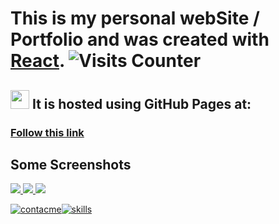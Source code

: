 # This is my personal webSite / Portfolio and was created with [React](https://github.com/facebook/create-react-app).  ![Visits Counter](https://enuvpj5cvbk9f9f.m.pipedream.net)

## <img src="https://github.com/larts85/lianelartiles/blob/master/src/images/light-imadev.svg" width="30px" height='30px'/>  It is hosted using GitHub Pages at:

### [Follow this link](https://larts85.github.io/lianelartiles)

## Some Screenshots

<a href="https://larts85.github.io/lianelartiles/#/">
  <img src="https://user-images.githubusercontent.com/68341136/113426173-749af300-93a9-11eb-9098-eefbba7477bc.png" />
</a>

<a href="https://larts85.github.io/lianelartiles/#/education">
  <img src="https://user-images.githubusercontent.com/68341136/113426302-a57b2800-93a9-11eb-8806-80e9a1e84891.png" />
</a>

<a href="https://larts85.github.io/lianelartiles/#/projects">
  <img src="https://user-images.githubusercontent.com/68341136/113435054-75875100-93b8-11eb-92ed-9de6ebf7a8de.png" />
</a>

[![contacme](https://user-images.githubusercontent.com/68341136/113435725-c8153d00-93b9-11eb-8b0b-a786c0c9b2de.png)](https://larts85.github.io/lianelartiles/#/contactme)[![skills](https://user-images.githubusercontent.com/68341136/113435259-d0b94380-93b8-11eb-8f12-3e3ac8f1bcea.png)](https://larts85.github.io/lianelartiles/#/skills)

